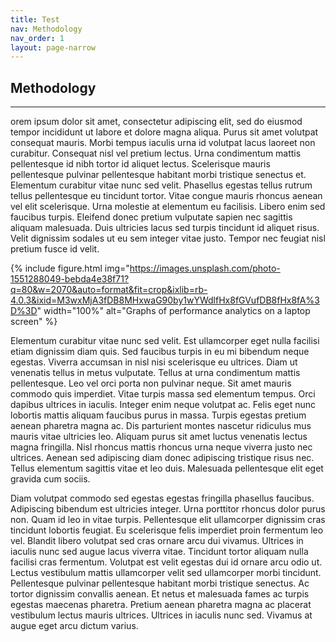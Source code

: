 ```yaml
---
title: Test
nav: Methodology
nav_order: 1
layout: page-narrow
---
```


## **Methodology**
<hr/>
orem ipsum dolor sit amet, consectetur adipiscing elit, sed do eiusmod tempor incididunt ut labore et dolore magna aliqua. Purus sit amet volutpat consequat mauris. Morbi tempus iaculis urna id volutpat lacus laoreet non curabitur. Consequat nisl vel pretium lectus. Urna condimentum mattis pellentesque id nibh tortor id aliquet lectus. Scelerisque mauris pellentesque pulvinar pellentesque habitant morbi tristique senectus et. Elementum curabitur vitae nunc sed velit. Phasellus egestas tellus rutrum tellus pellentesque eu tincidunt tortor. Vitae congue mauris rhoncus aenean vel elit scelerisque. Urna molestie at elementum eu facilisis. Libero enim sed faucibus turpis. Eleifend donec pretium vulputate sapien nec sagittis aliquam malesuada. Duis ultricies lacus sed turpis tincidunt id aliquet risus. Velit dignissim sodales ut eu sem integer vitae justo. Tempor nec feugiat nisl pretium fusce id velit.

{% include figure.html img="https://images.unsplash.com/photo-1551288049-bebda4e38f71?q=80&w=2070&auto=format&fit=crop&ixlib=rb-4.0.3&ixid=M3wxMjA3fDB8MHxwaG90by1wYWdlfHx8fGVufDB8fHx8fA%3D%3D" width="100%" alt="Graphs of performance analytics on a laptop screen" %}

Elementum curabitur vitae nunc sed velit. Est ullamcorper eget nulla facilisi etiam dignissim diam quis. Sed faucibus turpis in eu mi bibendum neque egestas. Viverra accumsan in nisl nisi scelerisque eu ultrices. Diam ut venenatis tellus in metus vulputate. Tellus at urna condimentum mattis pellentesque. Leo vel orci porta non pulvinar neque. Sit amet mauris commodo quis imperdiet. Vitae turpis massa sed elementum tempus. Orci dapibus ultrices in iaculis. Integer enim neque volutpat ac. Felis eget nunc lobortis mattis aliquam faucibus purus in massa. Turpis egestas pretium aenean pharetra magna ac. Dis parturient montes nascetur ridiculus mus mauris vitae ultricies leo. Aliquam purus sit amet luctus venenatis lectus magna fringilla. Nisl rhoncus mattis rhoncus urna neque viverra justo nec ultrices. Aenean sed adipiscing diam donec adipiscing tristique risus nec. Tellus elementum sagittis vitae et leo duis. Malesuada pellentesque elit eget gravida cum sociis.

Diam volutpat commodo sed egestas egestas fringilla phasellus faucibus. Adipiscing bibendum est ultricies integer. Urna porttitor rhoncus dolor purus non. Quam id leo in vitae turpis. Pellentesque elit ullamcorper dignissim cras tincidunt lobortis feugiat. Eu scelerisque felis imperdiet proin fermentum leo vel. Blandit libero volutpat sed cras ornare arcu dui vivamus. Ultrices in iaculis nunc sed augue lacus viverra vitae. Tincidunt tortor aliquam nulla facilisi cras fermentum. Volutpat est velit egestas dui id ornare arcu odio ut. Lectus vestibulum mattis ullamcorper velit sed ullamcorper morbi tincidunt. Pellentesque pulvinar pellentesque habitant morbi tristique senectus. Ac tortor dignissim convallis aenean. Et netus et malesuada fames ac turpis egestas maecenas pharetra. Pretium aenean pharetra magna ac placerat vestibulum lectus mauris ultrices. Ultrices in iaculis nunc sed. Vivamus at augue eget arcu dictum varius.
